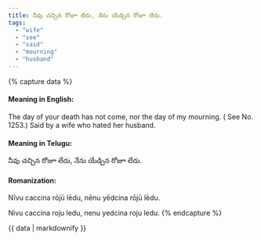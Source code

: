 ```yaml
---
title: నీవు చచ్చిన రోజూ లేదు, నేను యేడ్చిన రోజూ లేదు.
tags:
  - "wife"
  - "see"
  - "said"
  - "mourning"
  - "husband"
---
```


{% capture data %}
#### Meaning in English:
The day of your death has not come, nor the day of my mourning.
( See No. 1253.)
Said by a wife who hated her husband.

#### Meaning in Telugu:
నీవు చచ్చిన రోజూ లేదు, నేను యేడ్చిన రోజూ లేదు.

#### Romanization:
Nīvu caccina rōjū lēdu, nēnu yēḍcina rōjū lēdu.

Nivu caccina roju ledu, nenu yedcina roju ledu.
{% endcapture %}

{{ data | markdownify }}

